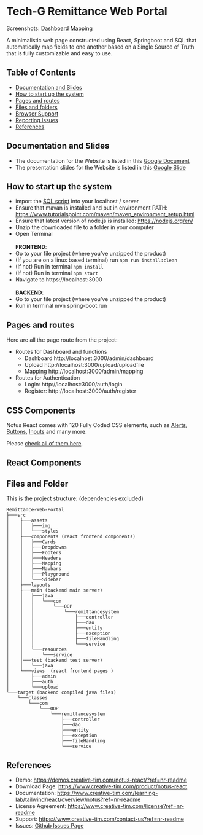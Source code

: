 # Tech-G Remittance Web Portal 

<!-- ![Notus React](https://github.com/creativetimofficial/public-assets/blob/master/notus-react/notus-react.jpg?raw=true) -->

Screenshots:
[Dashboard](https://github.com/jaydenhojingrong/public-assets/blob/main/Remittance-Web-Portal/public/dashboard.PNG)
[Mapping](https://github.com/jaydenhojingrong/Remittance-Web-Portal/public/mapping.PNG)


A minimalistic web page constructed using React, Springboot and SQL that automatically map fields to one another based on a Single Source of Truth that is fully customizable and easy to use. 

## Table of Contents

* [Documentation and Slides](#documentation-and-slides)
* [How to start up the system](#how-to-start-up-the-system)
* [Pages and routes](#pages-and-routes)
* [Files and folders](#files-and-folders)
* [Browser Support](#browser-support)
* [Reporting Issues](#reporting-issues)
* [References](#references)


## Documentation and Slides
- The documentation for the Website is listed in this [Google Document](https://docs.google.com/document/d/1TH-2T7WjOwWoIifjMQuwx-XUwoR1D0_0xwM2nWQGlFM/edit?usp=sharing)
- The presentation slides for the Website is listed in this [Google Slide](https://docs.google.com/presentation/d/1TeKF7JN_-i3zOv3ahheOMmAOA_8OY6CHfI-vNN4A_ug/edit?usp=sharing)

## How to start up the system

- import the [SQL script](https://github.com/jaydenhojingrong/Remittance-Web-Portal/blob/main/db_script/remittancedb.sql) into your localhost / server 
- Ensure that mavan is installed and put in environment PATH: https://www.tutorialspoint.com/maven/maven_environment_setup.html
- Ensure that latest version of node.js is installed: https://nodejs.org/en/
- Unzip the downloaded file to a folder in your computer
- Open Terminal <br /> <br />
  **FRONTEND**: 
- Go to your file project (where you’ve unzipped the product)
- (If you are on a linux based terminal) run `npm run install:clean`
- (If not) Run in terminal `npm install`
- (If not) Run in terminal `npm start`
- Navigate to https://localhost:3000 <br /> <br />
  **BACKEND**:
- Go to your file project (where you’ve unzipped the product)
- Run in terminal mvn spring-boot:run

## Pages and routes

Here are all the page route from the project:
- Routes for Dashboard and functions
  - Dashboard http://localhost:3000/admin/dashboard
  - Upload http://localhost:3000/upload/uploadfile
  - Mapping http://localhost:3000/admin/mapping
- Routes for Authentication 
  - Login: http://localhost:3000/auth/login
  - Register: http://localhost:3000/auth/register


## CSS Components

Notus React comes with 120 Fully Coded CSS elements, such as [Alerts](https://www.creative-tim.com/learning-lab/tailwind/react/alerts/notus?ref=nr-github-readme), [Buttons](https://www.creative-tim.com/learning-lab/tailwind/react/buttons/notus?ref=nr-github-readme), [Inputs](https://www.creative-tim.com/learning-lab/tailwind/react/inputs/notus?ref=nr-github-readme) and many more.

Please [check all of them here](https://www.creative-tim.com/learning-lab/tailwind/react/alerts/notus?ref=nr-github-readme).

## React Components

## Files and Folder

This is the project structure: (dependencies excluded)
```
Remittance-Web-Portal
├───src
│    ├───assets
│    │   ├───img
│    │   └───styles
│    ├───components (react frontend components)
│    │   ├───Cards
│    │   ├───Dropdowns
│    │   ├───Footers
│    │   ├───Headers
│    │   ├───Mapping
│    │   ├───Navbars
│    │   ├───Playground
│    │   └───Sidebar
│    ├───layouts
│    ├───main (backend main server)
│    │   ├───java
│    │   │   └───com
│    │   │       └───OOP
│    │   │           └───remittancesystem
│    │   │               ├───controller
│    │   │               ├───dao
│    │   │               ├───entity
│    │   │               ├───exception
│    │   │               ├───fileHandling
│    │   │               └───service
│    │   └───resources
│    │       └───service
│    │───test (backend test server)
│    │   └───java
│    └───views  (react frontend pages )
│        ├───admin
│        ├───auth
│        └───upload
└───target (backend compiled java files)
    └───classes
        └───com
            └───OOP
                └───remittancesystem
                    ├───controller
                    ├───dao
                    ├───entity
                    ├───exception
                    ├───fileHandling
                    └───service    

```
## References
- Demo: <a href="https://demos.creative-tim.com/notus-react/?ref=nr-readme" target="_blank">https://demos.creative-tim.com/notus-react/?ref=nr-readme</a>
- Download Page: <a href="https://www.creative-tim.com/product/notus-react?ref=nr-github-readme" target="_blank">https://www.creative-tim.com/product/notus-react</a>
- Documentation: <a href="https://www.creative-tim.com/learning-lab/tailwind/react/overview/notus?ref=nr-readme" target="_blank">https://www.creative-tim.com/learning-lab/tailwind/react/overview/notus?ref=nr-readme</a>
- License Agreement: <a href="https://www.creative-tim.com/license?ref=nr-readme" target="_blank">https://www.creative-tim.com/license?ref=nr-readme</a>
- Support: <a href="https://www.creative-tim.com/contact-us?ref=nr-readme" target="_blank">https://www.creative-tim.com/contact-us?ref=nr-readme</a>
- Issues: <a href="https://github.com/creativetimofficial/notus-react/issues" target="_blank">Github Issues Page</a>
